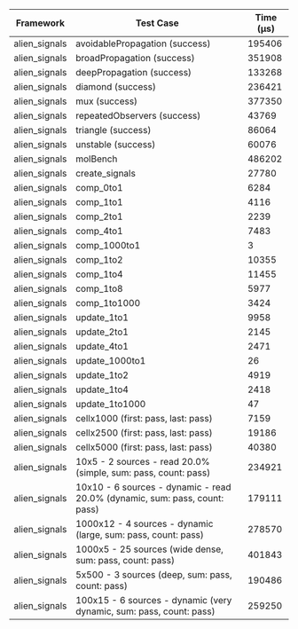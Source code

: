 | Framework | Test Case | Time (μs) |
| --- | --- | --- |
| alien_signals | avoidablePropagation (success) | 195406 |
| alien_signals | broadPropagation (success) | 351908 |
| alien_signals | deepPropagation (success) | 133268 |
| alien_signals | diamond (success) | 236421 |
| alien_signals | mux (success) | 377350 |
| alien_signals | repeatedObservers (success) | 43769 |
| alien_signals | triangle (success) | 86064 |
| alien_signals | unstable (success) | 60076 |
| alien_signals | molBench | 486202 |
| alien_signals | create_signals | 27780 |
| alien_signals | comp_0to1 | 6284 |
| alien_signals | comp_1to1 | 4116 |
| alien_signals | comp_2to1 | 2239 |
| alien_signals | comp_4to1 | 7483 |
| alien_signals | comp_1000to1 | 3 |
| alien_signals | comp_1to2 | 10355 |
| alien_signals | comp_1to4 | 11455 |
| alien_signals | comp_1to8 | 5977 |
| alien_signals | comp_1to1000 | 3424 |
| alien_signals | update_1to1 | 9958 |
| alien_signals | update_2to1 | 2145 |
| alien_signals | update_4to1 | 2471 |
| alien_signals | update_1000to1 | 26 |
| alien_signals | update_1to2 | 4919 |
| alien_signals | update_1to4 | 2418 |
| alien_signals | update_1to1000 | 47 |
| alien_signals | cellx1000 (first: pass, last: pass) | 7159 |
| alien_signals | cellx2500 (first: pass, last: pass) | 19186 |
| alien_signals | cellx5000 (first: pass, last: pass) | 40380 |
| alien_signals | 10x5 - 2 sources - read 20.0% (simple, sum: pass, count: pass) | 234921 |
| alien_signals | 10x10 - 6 sources - dynamic - read 20.0% (dynamic, sum: pass, count: pass) | 179111 |
| alien_signals | 1000x12 - 4 sources - dynamic (large, sum: pass, count: pass) | 278570 |
| alien_signals | 1000x5 - 25 sources (wide dense, sum: pass, count: pass) | 401843 |
| alien_signals | 5x500 - 3 sources (deep, sum: pass, count: pass) | 190486 |
| alien_signals | 100x15 - 6 sources - dynamic (very dynamic, sum: pass, count: pass) | 259250 |

